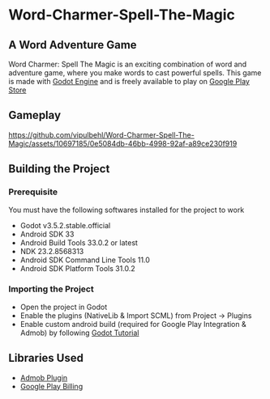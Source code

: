 # Word-Charmer-Spell-The-Magic

## A Word Adventure Game
Word Charmer: Spell The Magic is an exciting combination of word and adventure game, where you make words to cast powerful spells. This game is made with [Godot Engine](https://github.com/godotengine/godot) and is freely available to play on [Google Play Store](https://play.google.com/store/apps/details?id=com.bluemoongames.wordcharmer)

## Gameplay
https://github.com/vipulbehl/Word-Charmer-Spell-The-Magic/assets/10697185/0e5084db-46bb-4998-92af-a89ce230f919

## Building the Project
### Prerequisite
You must have the following softwares installed for the project to work
- Godot v3.5.2.stable.official
- Android SDK 33
- Android Build Tools 33.0.2 or latest
- NDK 23.2.8568313
- Android SDK Command Line Tools 11.0
- Android SDK Platform Tools 31.0.2

### Importing the Project
- Open the project in Godot
- Enable the plugins (NativeLib & Import SCML) from Project -> Plugins
- Enable custom android build (required for Google Play Integration & Admob) by following [Godot Tutorial](https://docs.godotengine.org/en/stable/tutorials/export/android_custom_build.html)

## Libraries Used
- [Admob Plugin](https://github.com/godotengine/godot-google-play-billing)
- [Google Play Billing](https://github.com/godotengine/godot-google-play-billing)
